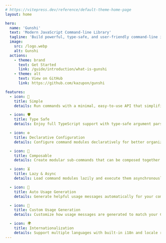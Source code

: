 ```yaml
---
# https://vitepress.dev/reference/default-theme-home-page
layout: home

hero:
  name: 'Gunshi'
  text: 'Modern JavaScript Command-line Library'
  tagline: 'Build powerful, type-safe, and user-friendly command-line interfaces with ease'
  image:
    src: /logo.webp
    alt: Gunshi
  actions:
    - theme: brand
      text: Get Started
      link: /guide/introduction/what-is-gunshi
    - theme: alt
      text: View on GitHub
      link: https://github.com/kazupon/gunshi

features:
  - icon: 📏
    title: Simple
    details: Run commands with a minimal, easy-to-use API that simplifies CLI development.

  - icon: 🛡️
    title: Type Safe
    details: Enjoy full TypeScript support with type-safe argument parsing and option resolution.

  - icon: ⚙️
    title: Declarative Configuration
    details: Configure command modules declaratively for better organization and maintainability.

  - icon: 🧩
    title: Composable
    details: Create modular sub-commands that can be composed together for complex CLIs.

  - icon: ⏳
    title: Lazy & Async
    details: Load command modules lazily and execute them asynchronously for better performance.

  - icon: 📜
    title: Auto Usage Generation
    details: Generate helpful usage messages automatically for your commands.

  - icon: 🎨
    title: Custom Usage Generation
    details: Customize how usage messages are generated to match your CLI's style.

  - icon: 🌍
    title: Internationalization
    details: Support multiple languages with built-in i18n and locale resource lazy loading.
---
```

